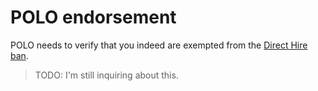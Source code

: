 # POLO endorsement

POLO needs to verify that you indeed are exempted from the [Direct Hire ban](./direct_hire_exception.md).

> TODO: I'm still inquiring about this.

<br>
